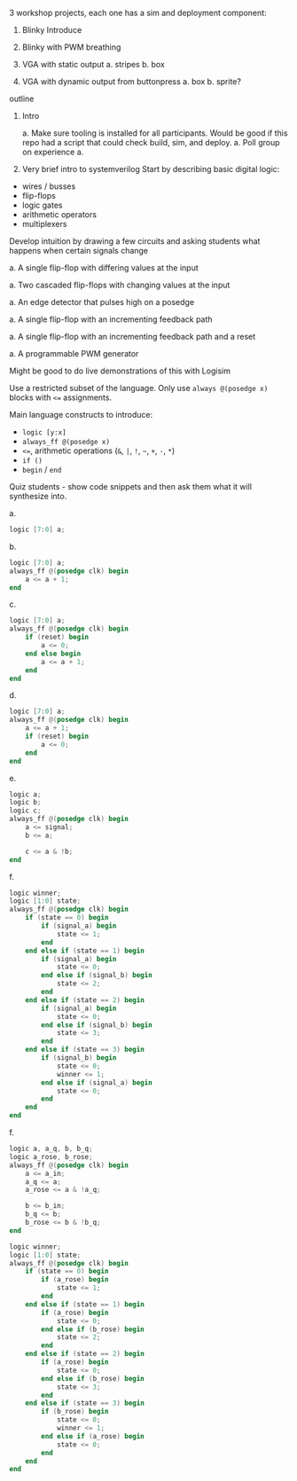 

3 workshop projects, each one has a sim and deployment component:

1. Blinky
Introduce

1. Blinky with PWM breathing

1. VGA with static output
  a. stripes
  b. box

1. VGA with dynamic output from buttonpress
  a. box
  b. sprite?




outline

1. Intro

    a. Make sure tooling is installed for all participants. Would be good if this repo had a script that could check build, sim, and deploy.
    a. Poll group on experience
    a.


2. Very brief intro to systemverilog
Start by describing basic digital logic:
  - wires / busses
  - flip-flops
  - logic gates
  - arithmetic operators
  - multiplexers

Develop intuition by drawing a few circuits and asking students what happens when certain signals change

  a. A single flip-flop with differing values at the input

  a. Two cascaded flip-flops with changing values at the input

  a. An edge detector that pulses high on a posedge

  a. A single flip-flop with an incrementing feedback path

  a. A single flip-flop with an incrementing feedback path and a reset

  a. A programmable PWM generator

Might be good to do live demonstrations of this with Logisim

Use a restricted subset of the language. Only use `always @(posedge x)` blocks with `<=` assignments.

Main language constructs to introduce:
  - `logic [y:x]`
  - `always_ff @(posedge x)`
  - ` <= `, arithmetic operations (`&`, `|`, `!`, `~`, `+`, `-`, `*`)
  - `if ()`
  - `begin` / `end`

Quiz students - show code snippets and then ask them what it will synthesize into.

  a.
  ``` Verilog
  logic [7:0] a;
  ```

  b.
  ``` Verilog
  logic [7:0] a;
  always_ff @(posedge clk) begin
      a <= a + 1;
  end
  ```

  c.
  ``` Verilog
  logic [7:0] a;
  always_ff @(posedge clk) begin
      if (reset) begin
          a <= 0;
      end else begin
          a <= a + 1;
      end
  end
  ```

  d.
  ``` Verilog
  logic [7:0] a;
  always_ff @(posedge clk) begin
      a <= a + 1;
      if (reset) begin
          a <= 0;
      end
  end
  ```

  e.
  ``` Verilog
  logic a;
  logic b;
  logic c;
  always_ff @(posedge clk) begin
      a <= signal;
      b <= a;

      c <= a & !b;
  end
  ```

  f.
  ``` Verilog
  logic winner;
  logic [1:0] state;
  always_ff @(posedge clk) begin
      if (state == 0) begin
          if (signal_a) begin
              state <= 1;
          end
      end else if (state == 1) begin
          if (signal_a) begin
              state <= 0;
          end else if (signal_b) begin
              state <= 2;
          end
      end else if (state == 2) begin
          if (signal_a) begin
              state <= 0;
          end else if (signal_b) begin
              state <= 3;
          end
      end else if (state == 3) begin
          if (signal_b) begin
              state <= 0;
              winner <= 1;
          end else if (signal_a) begin
              state <= 0;
          end
      end
  end
  ```

  f.
  ``` Verilog
  logic a, a_q, b, b_q;
  logic a_rose, b_rose;
  always_ff @(posedge clk) begin
      a <= a_in;
      a_q <= a;
      a_rose <= a & !a_q;

      b <= b_in;
      b_q <= b;
      b_rose <= b & !b_q;
  end

  logic winner;
  logic [1:0] state;
  always_ff @(posedge clk) begin
      if (state == 0) begin
          if (a_rose) begin
              state <= 1;
          end
      end else if (state == 1) begin
          if (a_rose) begin
              state <= 0;
          end else if (b_rose) begin
              state <= 2;
          end
      end else if (state == 2) begin
          if (a_rose) begin
              state <= 0;
          end else if (b_rose) begin
              state <= 3;
          end
      end else if (state == 3) begin
          if (b_rose) begin
              state <= 0;
              winner <= 1;
          end else if (a_rose) begin
              state <= 0;
          end
      end
  end
